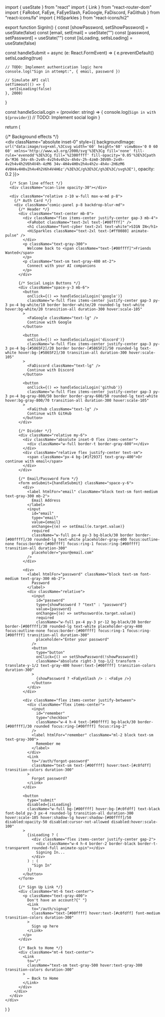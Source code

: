 import { useState } from "react"
import { Link } from "react-router-dom"
import { FaRobot, FaEye, FaEyeSlash, FaGoogle, FaDiscord, FaGithub } from "react-icons/fa"
import { HiSparkles } from "react-icons/hi2"

export function SignIn() {
  const [showPassword, setShowPassword] = useState(false)
  const [email, setEmail] = useState("")
  const [password, setPassword] = useState("")
  const [isLoading, setIsLoading] = useState(false)

  const handleSubmit = async (e: React.FormEvent) => {
    e.preventDefault()
    setIsLoading(true)
    
    // TODO: Implement authentication logic here
    console.log("Sign in attempt:", { email, password })
    
    // Simulate API call
    setTimeout(() => {
      setIsLoading(false)
    }, 2000)
  }

  const handleSocialLogin = (provider: string) => {
    console.log(`Sign in with ${provider}`)
    // TODO: Implement social login
  }

  return (
    <div className="min-h-screen flex items-center justify-center bg-[#050714] relative overflow-hidden">
      {/* Background effects */}
      <div className="absolute inset-0 bg-gradient-to-b from-[#050714]/80 via-transparent to-[#050714]/80"></div>
      <div className="absolute inset-0" style={{
        backgroundImage: `url("data:image/svg+xml,%3Csvg width='60' height='60' viewBox='0 0 60 60' xmlns='http://www.w3.org/2000/svg'%3E%3Cg fill='none' fill-rule='evenodd'%3E%3Cg fill='%2300ffff' fill-opacity='0.05'%3E%3Cpath d='M36 34v-4h-2v4h-4v2h4v4h2v-4h4v-2h-4zm0-30V0h-2v4h-4v2h4v4h2V6h4V4h-4zM6 34v-4H4v4H0v2h4v4h2v-4h4v-2H6zM6 4V0H4v4H0v2h4v4h2V6h4V4H6z'/%3E%3C/g%3E%3C/g%3E%3C/svg%3E")`,
        opacity: 0.2
      }}></div>
      
      {/* Scan line effect */}
      <div className="scan-line opacity-30"></div>

      <div className="relative z-10 w-full max-w-md p-8">
        {/* Auth Card */}
        <div className="comic-panel p-8 backdrop-blur-md">
          {/* Header */}
          <div className="text-center mb-8">
            <div className="flex items-center justify-center gap-3 mb-4">
              <FaRobot className="text-3xl text-[#00ffff]" />
              <h1 className="font-cyber text-2xl text-white">SIGN IN</h1>
              <HiSparkles className="text-2xl text-[#ff0080] animate-pulse" />
            </div>
            <p className="text-gray-300">
              Welcome back to <span className="text-[#00ffff]">Friends Wanted</span>
            </p>
            <p className="text-sm text-gray-400 mt-2">
              Connect with your AI companions
            </p>
          </div>

          {/* Social Login Buttons */}
          <div className="space-y-3 mb-6">
            <button
              onClick={() => handleSocialLogin('google')}
              className="w-full flex items-center justify-center gap-3 py-3 px-4 bg-white/10 border border-white/20 rounded-lg text-white hover:bg-white/20 transition-all duration-300 hover:scale-105"
            >
              <FaGoogle className="text-lg" />
              Continue with Google
            </button>
            
            <button
              onClick={() => handleSocialLogin('discord')}
              className="w-full flex items-center justify-center gap-3 py-3 px-4 bg-[#5865F2]/20 border border-[#5865F2]/50 rounded-lg text-white hover:bg-[#5865F2]/30 transition-all duration-300 hover:scale-105"
            >
              <FaDiscord className="text-lg" />
              Continue with Discord
            </button>
            
            <button
              onClick={() => handleSocialLogin('github')}
              className="w-full flex items-center justify-center gap-3 py-3 px-4 bg-gray-800/50 border border-gray-600/50 rounded-lg text-white hover:bg-gray-800/70 transition-all duration-300 hover:scale-105"
            >
              <FaGithub className="text-lg" />
              Continue with GitHub
            </button>
          </div>

          {/* Divider */}
          <div className="relative my-6">
            <div className="absolute inset-0 flex items-center">
              <div className="w-full border-t border-gray-600"></div>
            </div>
            <div className="relative flex justify-center text-sm">
              <span className="px-4 bg-[#1f2937] text-gray-400">Or continue with email</span>
            </div>
          </div>

          {/* Email/Password Form */}
          <form onSubmit={handleSubmit} className="space-y-6">
            <div>
              <label htmlFor="email" className="block text-sm font-medium text-gray-300 mb-2">
                Email Address
              </label>
              <input
                id="email"
                type="email"
                value={email}
                onChange={(e) => setEmail(e.target.value)}
                required
                className="w-full px-4 py-3 bg-black/30 border border-[#00ffff]/30 rounded-lg text-white placeholder-gray-400 focus:outline-none focus:border-[#00ffff] focus:ring-1 focus:ring-[#00ffff] transition-all duration-300"
                placeholder="your@email.com"
              />
            </div>

            <div>
              <label htmlFor="password" className="block text-sm font-medium text-gray-300 mb-2">
                Password
              </label>
              <div className="relative">
                <input
                  id="password"
                  type={showPassword ? "text" : "password"}
                  value={password}
                  onChange={(e) => setPassword(e.target.value)}
                  required
                  className="w-full px-4 py-3 pr-12 bg-black/30 border border-[#00ffff]/30 rounded-lg text-white placeholder-gray-400 focus:outline-none focus:border-[#00ffff] focus:ring-1 focus:ring-[#00ffff] transition-all duration-300"
                  placeholder="Enter your password"
                />
                <button
                  type="button"
                  onClick={() => setShowPassword(!showPassword)}
                  className="absolute right-3 top-1/2 transform -translate-y-1/2 text-gray-400 hover:text-[#00ffff] transition-colors duration-300"
                >
                  {showPassword ? <FaEyeSlash /> : <FaEye />}
                </button>
              </div>
            </div>

            <div className="flex items-center justify-between">
              <div className="flex items-center">
                <input
                  id="remember"
                  type="checkbox"
                  className="w-4 h-4 text-[#00ffff] bg-black/30 border-[#00ffff]/30 rounded focus:ring-[#00ffff] focus:ring-2"
                />
                <label htmlFor="remember" className="ml-2 block text-sm text-gray-300">
                  Remember me
                </label>
              </div>
              <Link
                to="/auth/forgot-password"
                className="text-sm text-[#00ffff] hover:text-[#c0fdff] transition-colors duration-300"
              >
                Forgot password?
              </Link>
            </div>

            <button
              type="submit"
              disabled={isLoading}
              className="w-full bg-[#00ffff] hover:bg-[#c0fdff] text-black font-bold py-3 px-4 rounded-lg transition-all duration-300 hover:scale-105 hover:shadow-lg hover:shadow-[#00ffff]/50 disabled:opacity-50 disabled:cursor-not-allowed disabled:hover:scale-100"
            >
              {isLoading ? (
                <div className="flex items-center justify-center gap-2">
                  <div className="w-4 h-4 border-2 border-black border-t-transparent rounded-full animate-spin"></div>
                  Signing In...
                </div>
              ) : (
                "Sign In"
              )}
            </button>
          </form>

          {/* Sign Up Link */}
          <div className="mt-6 text-center">
            <p className="text-gray-400">
              Don't have an account?{" "}
              <Link
                to="/auth/signup"
                className="text-[#00ffff] hover:text-[#c0fdff] font-medium transition-colors duration-300"
              >
                Sign up here
              </Link>
            </p>
          </div>

          {/* Back to Home */}
          <div className="mt-4 text-center">
            <Link
              to="/"
              className="text-sm text-gray-500 hover:text-gray-300 transition-colors duration-300"
            >
              ← Back to Home
            </Link>
          </div>
        </div>
      </div>
    </div>
  )
}
